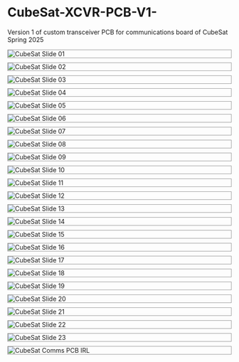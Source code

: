 # CubeSat-XCVR-PCB-V1-
Version 1 of custom transceiver PCB for communications board of CubeSat Spring 2025


<!-- Slide 01 -->
<img src="slides/CubeSat Comms PCB PPT - Spring 2025-01.png" alt="CubeSat Slide 01" style="max-width:100%; height:auto; border:1px solid #999; display:block; margin:10px 0;" />

<!-- Slide 02 -->
<img src="slides/CubeSat Comms PCB PPT - Spring 2025-02.png" alt="CubeSat Slide 02" style="max-width:100%; height:auto; border:1px solid #999; display:block; margin:10px 0;" />

<!-- Slide 03 -->
<img src="slides/CubeSat Comms PCB PPT - Spring 2025-03.png" alt="CubeSat Slide 03" style="max-width:100%; height:auto; border:1px solid #999; display:block; margin:10px 0;" />

<!-- Slide 04 -->
<img src="slides/CubeSat Comms PCB PPT - Spring 2025-04.png" alt="CubeSat Slide 04" style="max-width:100%; height:auto; border:1px solid #999; display:block; margin:10px 0;" />

<!-- Slide 05 -->
<img src="slides/CubeSat Comms PCB PPT - Spring 2025-05.png" alt="CubeSat Slide 05" style="max-width:100%; height:auto; border:1px solid #999; display:block; margin:10px 0;" />

<!-- Slide 06 -->
<img src="slides/CubeSat Comms PCB PPT - Spring 2025-06.png" alt="CubeSat Slide 06" style="max-width:100%; height:auto; border:1px solid #999; display:block; margin:10px 0;" />

<!-- Slide 07 -->
<img src="slides/CubeSat Comms PCB PPT - Spring 2025-07.png" alt="CubeSat Slide 07" style="max-width:100%; height:auto; border:1px solid #999; display:block; margin:10px 0;" />

<!-- Slide 08 -->
<img src="slides/CubeSat Comms PCB PPT - Spring 2025-08.png" alt="CubeSat Slide 08" style="max-width:100%; height:auto; border:1px solid #999; display:block; margin:10px 0;" />

<!-- Slide 09 -->
<img src="slides/CubeSat Comms PCB PPT - Spring 2025-09.png" alt="CubeSat Slide 09" style="max-width:100%; height:auto; border:1px solid #999; display:block; margin:10px 0;" />

<!-- Slide 10 -->
<img src="slides/CubeSat Comms PCB PPT - Spring 2025-10.png" alt="CubeSat Slide 10" style="max-width:100%; height:auto; border:1px solid #999; display:block; margin:10px 0;" />

<!-- Slide 11 -->
<img src="slides/CubeSat Comms PCB PPT - Spring 2025-11.png" alt="CubeSat Slide 11" style="max-width:100%; height:auto; border:1px solid #999; display:block; margin:10px 0;" />

<!-- Slide 12 -->
<img src="slides/CubeSat Comms PCB PPT - Spring 2025-12.png" alt="CubeSat Slide 12" style="max-width:100%; height:auto; border:1px solid #999; display:block; margin:10px 0;" />

<!-- Slide 13 -->
<img src="slides/CubeSat Comms PCB PPT - Spring 2025-13.png" alt="CubeSat Slide 13" style="max-width:100%; height:auto; border:1px solid #999; display:block; margin:10px 0;" />

<!-- Slide 14 -->
<img src="slides/CubeSat Comms PCB PPT - Spring 2025-14.png" alt="CubeSat Slide 14" style="max-width:100%; height:auto; border:1px solid #999; display:block; margin:10px 0;" />

<!-- Slide 15 -->
<img src="slides/CubeSat Comms PCB PPT - Spring 2025-15.png" alt="CubeSat Slide 15" style="max-width:100%; height:auto; border:1px solid #999; display:block; margin:10px 0;" />

<!-- Slide 16 -->
<img src="slides/CubeSat Comms PCB PPT - Spring 2025-16.png" alt="CubeSat Slide 16" style="max-width:100%; height:auto; border:1px solid #999; display:block; margin:10px 0;" />

<!-- Slide 17 -->
<img src="slides/CubeSat Comms PCB PPT - Spring 2025-17.png" alt="CubeSat Slide 17" style="max-width:100%; height:auto; border:1px solid #999; display:block; margin:10px 0;" />

<!-- Slide 18 -->
<img src="slides/CubeSat Comms PCB PPT - Spring 2025-18.png" alt="CubeSat Slide 18" style="max-width:100%; height:auto; border:1px solid #999; display:block; margin:10px 0;" />

<!-- Slide 19 -->
<img src="slides/CubeSat Comms PCB PPT - Spring 2025-19.png" alt="CubeSat Slide 19" style="max-width:100%; height:auto; border:1px solid #999; display:block; margin:10px 0;" />

<!-- Slide 20 -->
<img src="slides/CubeSat Comms PCB PPT - Spring 2025-20.png" alt="CubeSat Slide 20" style="max-width:100%; height:auto; border:1px solid #999; display:block; margin:10px 0;" />

<!-- Slide 21 -->
<img src="slides/CubeSat Comms PCB PPT - Spring 2025-21.png" alt="CubeSat Slide 21" style="max-width:100%; height:auto; border:1px solid #999; display:block; margin:10px 0;" />

<!-- Slide 22 -->
<img src="slides/CubeSat Comms PCB PPT - Spring 2025-22.png" alt="CubeSat Slide 22" style="max-width:100%; height:auto; border:1px solid #999; display:block; margin:10px 0;" />

<!-- Slide 23 -->
<img src="slides/CubeSat Comms PCB PPT - Spring 2025-23.png" alt="CubeSat Slide 23" style="max-width:100%; height:auto; border:1px solid #999; display:block; margin:10px 0;" />

<img src="slides/CubeSat Comms PCB IRL" alt="CubeSat Comms PCB IRL" style="max-width:100%; height:auto; border:1px solid #999; display:block; margin:10px 0;" />
